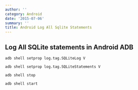 ```yaml
---
author: ''
category: Android
date: '2015-07-06'
summary: ''
title: Android Log All Sqlite Statements
---
```

## Log All SQLite statements in Android ADB

```
adb shell setprop log.tag.SQLiteLog V

adb shell setprop log.tag.SQLiteStatements V

adb shell stop

adb shell start
```
